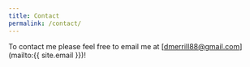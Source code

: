 ```yaml
---
title: Contact
permalink: /contact/
---
```


To contact me please feel free to email me at [dmerrill88@gmail.com](mailto:{{ site.email }})!
